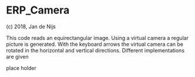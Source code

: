 # ERP_Camera
(c) 2018, Jan de Nijs

This code reads an equirectangular image. Using a virtual camera a regular picture is generated. With the keyboard arrows the virtual camera can be rotated in the horizontal and vertical directions. Different implementations are given


place holder
